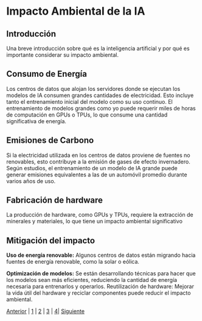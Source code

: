 # Impacto Ambiental de la IA

## Introducción
Una breve introducción sobre qué es la inteligencia artificial y por qué es importante considerar su impacto ambiental.

## Consumo de Energía
Los centros de datos que alojan los servidores donde se ejecutan los modelos de IA consumen grandes cantidades de electricidad. Esto incluye tanto el entrenamiento inicial del modelo como su uso continuo.
El entrenamiento de modelos grandes como yo puede requerir miles de horas de computación en GPUs o TPUs, lo que consume una cantidad significativa de energía.

## Emisiones de Carbono
Si la electricidad utilizada en los centros de datos proviene de fuentes no renovables, esto contribuye a la emisión de gases de efecto invernadero.
Según estudios, el entrenamiento de un modelo de IA grande puede generar emisiones equivalentes a las de un automóvil promedio durante varios años de uso.
## Fabricación de hardware
La producción de hardware, como GPUs y TPUs, requiere la extracción de minerales y materiales, lo que tiene un impacto ambiental significativo
## Mitigación del impacto
**Uso de energía renovable:** Algunos centros de datos están migrando hacia fuentes de energía renovable, como la solar o eólica.

**Optimización de modelos:** Se están desarrollando técnicas para hacer que los modelos sean más eficientes, reduciendo la cantidad de energía necesaria para entrenarlos y operarlos.
Reutilización de hardware: Mejorar la vida útil del hardware y reciclar componentes puede reducir el impacto ambiental.


[Anterior](inpacto_en_el_sector4.md) | [1](Las_aplicaciones_de_la_IA4.md) | [2](inpacto_en_el_sector4.md) | [3](Impacto_ambiental4.md) | [4](Propostes_per_minimitzar_els_impactes_ambientals4.md)| [Siguiente](Propostes_per_minimitzar_els_impactes_ambientals4.md)
